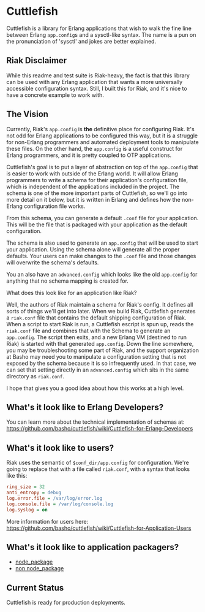 # Cuttlefish

Cuttlefish is a library for Erlang applications that wish to walk the
fine line between Erlang `app.config`s and a sysctl-like syntax.
The name is a pun on the pronunciation of 'sysctl' and jokes are
better explained.

## Riak Disclaimer

While this readme and test suite is Riak-heavy, the fact is that this
library can be used with any Erlang application that wants a more
universally accessible configuration syntax. Still, I built this for
Riak, and it's nice to have a concrete example to work with.

## The Vision

Currently, Riak's `app.config` is **the** definitive place for
configuring Riak. It's not odd for Erlang applications to be
configured this way, but it is a struggle for non-Erlang programmers
and automated deployment tools to manipulate these files. On the other
hand, the `app.config` is a useful construct for Erlang programmers,
and it is pretty coupled to OTP applications.

Cuttlefish's goal is to put a layer of abstraction on top of the
`app.config` that is easier to work with outside of the Erlang world.
It will allow Erlang programmers to write a schema for their
application's configuration file, which is independent of the
applications included in the project. The schema is one of the more
important parts of Cuttlefish, so we'll go into more detail on it
below, but it is written in Erlang and defines how the non-Erlang
configuration file works.

From this schema, you can generate a default `.conf` file for your
application. This will be the file that is packaged with your
application as the default configuration.

The schema is also used to generate an `app.config` that will be used
to start your application. Using the schema alone will generate all
the proper defaults. Your users can make changes to the `.conf` file
and those changes will overwrite the schema's defaults.

You an also have an `advanced.config` which looks like the old
`app.config` for anything that no schema mapping is created for.

What does this look like for an application like Riak?

Well, the authors of Riak maintain a schema for Riak's config. It
defines all sorts of things we'll get into later. When we build Riak,
Cuttlefish generates a `riak.conf` file that contains the default
shipping configuration of Riak. When a script to start Riak is run, a
Cuttlefish escript is spun up, reads the `riak.conf` file and combines
that with the Schema to generate an `app.config`. The script then
exits, and a new Erlang VM (destined to run Riak) is started with that
generated `app.config`. Down the line somewhere, you may be
troubleshooting some part of Riak, and the support organization at
Basho may need you to manipulate a configuration setting that is not
exposed by the schema because it is so infrequently used. In that
case, we can set that setting directly in an `advanced.config` which
sits in the same directory as `riak.conf`.

I hope that gives you a good idea about how this works at a high
level.

## What's it look like to Erlang Developers?

You can learn more about the technical implementation of schemas at:
https://github.com/basho/cuttlefish/wiki/Cuttlefish-for-Erlang-Developers

## What's it look like to users?

Riak uses the semantic of `$conf_dir/app.config` for configuration.
We're going to replace that with a file called `riak.conf`, with a
syntax that looks like this:

```ini
ring_size = 32
anti_entropy = debug
log.error.file = /var/log/error.log
log.console.file = /var/log/console.log
log.syslog = on
```

More information for users here:
https://github.com/basho/cuttlefish/wiki/Cuttlefish-for-Application-Users

## What's it look like to application packagers?

* [node_package](https://github.com/basho/cuttlefish/wiki/Cuttlefish-for-node_package-users)
* [non node_package](https://github.com/basho/cuttlefish/wiki/Cuttlefish-for-non-node_package-users)


## Current Status

Cuttlefish is ready for production deployments.
